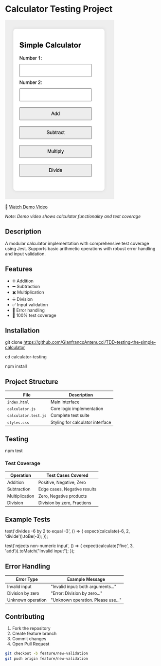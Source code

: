 # Calculator Testing Project

![Calculator Preview](calculator.png)

🎥 [Watch Demo Video](https://drive.google.com/file/d/177FxQwwCoA0EOrnBiHW9tc7VG4kERipD/view?usp=sharing)

*Note: Demo video shows calculator functionality and test coverage*

## Description  
A modular calculator implementation with comprehensive test coverage using Jest. Supports basic arithmetic operations with robust error handling and input validation.

## Features
- ➕ Addition
- ➖ Subtraction  
- ✖️ Multiplication
- ➗ Division
- ✅ Input validation
- 🚨 Error handling
- 🧪 100% test coverage

## Installation

git clone https://github.com/GianfrancoAntenucci/TDD-testing-the-simple-calculator

cd calculator-testing

npm install

## Project Structure

| File               | Description                          |
|--------------------|--------------------------------------|
| `index.html`       | Main interface                       |
| `calculator.js`    | Core logic implementation            |
| `calculator.test.js` | Complete test suite                |
| `styles.css`       | Styling for calculator interface     |

## Testing

npm test

### Test Coverage
| Operation         | Test Cases Covered           |
|-------------------|------------------------------|
| Addition          | Positive, Negative, Zero     |
| Subtraction       | Edge cases, Negative results |
| Multiplication    | Zero, Negative products      |
| Division          | Division by zero, Fractions  |

## Example Tests

test('divides -6 by 2 to equal -3', () => {
    expect(calculate(-6, 2, 'divide')).toBe(-3);
});

test('rejects non-numeric input', () => {
    expect(calculate('five', 3, 'add')).toMatch("Invalid input");
});

## Error Handling

| Error Type                | Example Message                          |
|---------------------------|------------------------------------------|
| Invalid input             | "Invalid input: both arguments..."      |
| Division by zero          | "Error: Division by zero..."            |  
| Unknown operation         | "Unknown operation. Please use..."       |

## Contributing

1. Fork the repository  
2. Create feature branch  
3. Commit changes  
4. Open Pull Request

```bash
git checkout -b feature/new-validation
git push origin feature/new-validation
